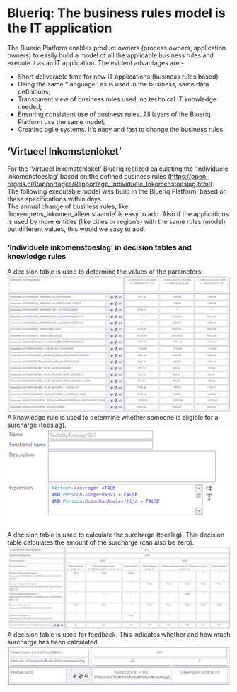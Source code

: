 # Blueriq: The business rules model is the IT application
The Blueriq Platform enables product owners (process owners, application owners) to easily build a model of all the applicable business rules and execute it as an IT application. 
The evident advantages are:-
-	Short deliverable time for new IT applications (business rules based);
-	Using the same ‘’language’’ as is used in the business, same data definitions;
-	Transparent view of business rules used, no technical IT knowledge needed;
-	Ensuring consistent use of business rules. All layers of the Blueriq Platform use the same model;
-	Creating agile systems. It’s easy and fast to change the business rules.
 
## ‘Virtueel Inkomstenloket’
For the ‘Virtueel Inkomstenloket’ Blueriq  realized calculating the  ‘individuele inkomenstoeslag’ based on the defined business rules (https://open-regels.nl/Rapportages/Rapportage_Individuele_Inkomenstoeslag.html).  
The following executable model was build in the Blueriq Platform, based on these specifications within days.  
The annual change of business rules, like ‘bovengrens_inkomen_alleenstaande’ is easy to add. Also if the applications is used by more entities (like cities or region’s) with the same rules (model) but different values, this would we easy to add. 
### ‘Individuele inkomenstoeslag’ in decision tables and knowledge rules
A decision table is used to determine the values of the parameters:  
![parameter decision table](/Blueriq-virtueel-inkomensloket/images/Parameters.png "parameter decision table")  
A knowledge rule is used to determine whether someone is eligible for a surcharge (toeslag).  
![eligible for surcharge](/Blueriq-virtueel-inkomensloket/images/RechtOpToeslag.png "eligible for surcharge")  
A decision table is used to calculate the surcharge (toeslag). This decision table calculates the amount of the surcharge (can also be zero).  
![surcharge 2021](/Blueriq-virtueel-inkomensloket/images/BerekeningToeslag.png "surcharge 2021")  
A decision table is used for feedback. This indicates whether and how much surcharge has been calculated.  
![surcharge 2022](/Blueriq-virtueel-inkomensloket/images/BerichtToeslag.png "surcharge 2022")  

